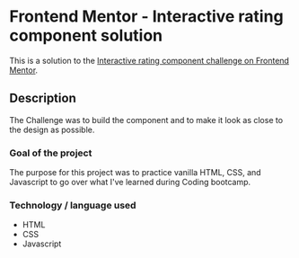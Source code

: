 # Frontend Mentor - Interactive rating component solution

This is a solution to the [Interactive rating component challenge on Frontend Mentor](https://www.frontendmentor.io/challenges/interactive-rating-component-koxpeBUmI).

## Description

The Challenge was to build the component and to make it look as close to the design as possible.

### Goal of the project

The purpose for this project was to practice vanilla HTML, CSS, and Javascript to go over what I've learned during Coding bootcamp.

### Technology / language used

* HTML
* CSS
* Javascript
